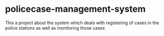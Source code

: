 # policecase-management-system
This a project about the system which deals with registering of cases in the police stations as well as monitoring those cases
